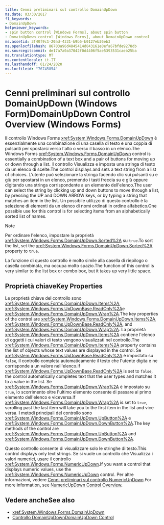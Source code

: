 ```yaml
---
title: Cenni preliminari sul controllo DomainUpDown
ms.date: 03/30/2017
f1_keywords:
- DomainUpDown
helpviewer_keywords:
- spin button control [Windows Forms], about spin button
- DomainUpDown control [Windows Forms], about DomainUpDown control
ms.assetid: 3f40f9c1-20ad-4331-b9b5-b0127eb36eb3
ms.openlocfilehash: 86703a96d4845414d043161e0efa67bfde9278db
ms.sourcegitcommit: de17a7a0a37042f0d4406f5ae5393531caeb25ba
ms.translationtype: MT
ms.contentlocale: it-IT
ms.lasthandoff: 01/24/2020
ms.locfileid: "76745854"
---
```

# <a name="domainupdown-control-overview-windows-forms"></a><span data-ttu-id="d3af4-102">Cenni preliminari sul controllo DomainUpDown (Windows Form)</span><span class="sxs-lookup"><span data-stu-id="d3af4-102">DomainUpDown Control Overview (Windows Forms)</span></span>
<span data-ttu-id="d3af4-103">Il controllo Windows Forms <xref:System.Windows.Forms.DomainUpDown> è essenzialmente una combinazione di una casella di testo e una coppia di pulsanti per spostarsi verso l'alto o verso il basso in un elenco.</span><span class="sxs-lookup"><span data-stu-id="d3af4-103">The Windows Forms <xref:System.Windows.Forms.DomainUpDown> control is essentially a combination of a text box and a pair of buttons for moving up or down through a list.</span></span> <span data-ttu-id="d3af4-104">Il controllo Visualizza e imposta una stringa di testo da un elenco di scelte.</span><span class="sxs-lookup"><span data-stu-id="d3af4-104">The control displays and sets a text string from a list of choices.</span></span> <span data-ttu-id="d3af4-105">L'utente può selezionare la stringa facendo clic sui pulsanti su e giù per spostarsi in un elenco, premendo i tasti freccia su e giù oppure digitando una stringa corrispondente a un elemento dell'elenco.</span><span class="sxs-lookup"><span data-stu-id="d3af4-105">The user can select the string by clicking up and down buttons to move through a list, by pressing the UP and DOWN ARROW keys, or by typing a string that matches an item in the list.</span></span> <span data-ttu-id="d3af4-106">Un possibile utilizzo di questo controllo è la selezione di elementi da un elenco di nomi ordinati in ordine alfabetico.</span><span class="sxs-lookup"><span data-stu-id="d3af4-106">One possible use for this control is for selecting items from an alphabetically sorted list of names.</span></span>  
  
> [!NOTE]
> <span data-ttu-id="d3af4-107">Per ordinare l'elenco, impostare la proprietà <xref:System.Windows.Forms.DomainUpDown.Sorted%2A> su `true`.</span><span class="sxs-lookup"><span data-stu-id="d3af4-107">To sort the list, set the <xref:System.Windows.Forms.DomainUpDown.Sorted%2A> property to `true`.</span></span>  
  
 <span data-ttu-id="d3af4-108">La funzione di questo controllo è molto simile alla casella di riepilogo o casella combinata, ma occupa molto spazio.</span><span class="sxs-lookup"><span data-stu-id="d3af4-108">The function of this control is very similar to the list box or combo box, but it takes up very little space.</span></span>  
  
## <a name="key-properties"></a><span data-ttu-id="d3af4-109">Proprietà chiave</span><span class="sxs-lookup"><span data-stu-id="d3af4-109">Key Properties</span></span>  
 <span data-ttu-id="d3af4-110">Le proprietà chiave del controllo sono <xref:System.Windows.Forms.DomainUpDown.Items%2A>, <xref:System.Windows.Forms.UpDownBase.ReadOnly%2A>e <xref:System.Windows.Forms.DomainUpDown.Wrap%2A>.</span><span class="sxs-lookup"><span data-stu-id="d3af4-110">The key properties of the control are <xref:System.Windows.Forms.DomainUpDown.Items%2A>, <xref:System.Windows.Forms.UpDownBase.ReadOnly%2A>, and <xref:System.Windows.Forms.DomainUpDown.Wrap%2A>.</span></span> <span data-ttu-id="d3af4-111">La proprietà <xref:System.Windows.Forms.DomainUpDown.Items%2A> contiene l'elenco di oggetti i cui valori di testo vengono visualizzati nel controllo.</span><span class="sxs-lookup"><span data-stu-id="d3af4-111">The <xref:System.Windows.Forms.DomainUpDown.Items%2A> property contains the list of objects whose text values are displayed in the control.</span></span> <span data-ttu-id="d3af4-112">Se <xref:System.Windows.Forms.UpDownBase.ReadOnly%2A> è impostato su `false`, il controllo completa automaticamente il testo che l'utente digita e ne corrisponde a un valore nell'elenco.</span><span class="sxs-lookup"><span data-stu-id="d3af4-112">If <xref:System.Windows.Forms.UpDownBase.ReadOnly%2A> is set to `false`, the control automatically completes text that the user types and matches it to a value in the list.</span></span> <span data-ttu-id="d3af4-113">Se <xref:System.Windows.Forms.DomainUpDown.Wrap%2A> è impostato su `true`, lo scorrimento oltre l'ultimo elemento consente di passare al primo elemento dell'elenco e viceversa.</span><span class="sxs-lookup"><span data-stu-id="d3af4-113">If <xref:System.Windows.Forms.DomainUpDown.Wrap%2A> is set to `true`, scrolling past the last item will take you to the first item in the list and vice versa.</span></span> <span data-ttu-id="d3af4-114">I metodi principali del controllo sono <xref:System.Windows.Forms.DomainUpDown.UpButton%2A> e <xref:System.Windows.Forms.DomainUpDown.DownButton%2A>.</span><span class="sxs-lookup"><span data-stu-id="d3af4-114">The key methods of the control are <xref:System.Windows.Forms.DomainUpDown.UpButton%2A> and <xref:System.Windows.Forms.DomainUpDown.DownButton%2A>.</span></span>  
  
 <span data-ttu-id="d3af4-115">Questo controllo consente di visualizzare solo le stringhe di testo.</span><span class="sxs-lookup"><span data-stu-id="d3af4-115">This control displays only text strings.</span></span> <span data-ttu-id="d3af4-116">Se si vuole un controllo che Visualizza i valori numerici, usare il controllo <xref:System.Windows.Forms.NumericUpDown>.</span><span class="sxs-lookup"><span data-stu-id="d3af4-116">If you want a control that displays numeric values, use the <xref:System.Windows.Forms.NumericUpDown> control.</span></span> <span data-ttu-id="d3af4-117">Per altre informazioni, vedere [Cenni preliminari sul controllo NumericUpDown](numericupdown-control-overview-windows-forms.md).</span><span class="sxs-lookup"><span data-stu-id="d3af4-117">For more information, see [NumericUpDown Control Overview](numericupdown-control-overview-windows-forms.md).</span></span>  
  
## <a name="see-also"></a><span data-ttu-id="d3af4-118">Vedere anche</span><span class="sxs-lookup"><span data-stu-id="d3af4-118">See also</span></span>

- <xref:System.Windows.Forms.DomainUpDown>
- [<span data-ttu-id="d3af4-119">Controllo DomainUpDown</span><span class="sxs-lookup"><span data-stu-id="d3af4-119">DomainUpDown Control</span></span>](domainupdown-control-windows-forms.md)
